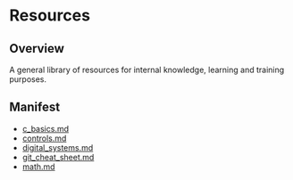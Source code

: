 # Resources

## Overview

A general library of resources for internal knowledge, learning and training
purposes.

## Manifest

- [c_basics.md](c_basics.md)
- [controls.md](controls.md)
- [digital_systems.md](digital_systems.md)
- [git_cheat_sheet.md](git_cheat_sheet.md)
- [math.md](math.md)
